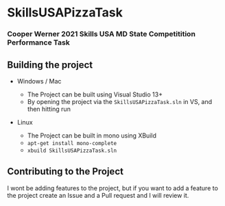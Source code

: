 # SkillsUSAPizzaTask
 
### Cooper Werner 2021 Skills USA MD State Competitition Performance Task

## Building the project

+ Windows / Mac
  + The Project can be built using Visual Studio 13+ 
  + By opening the project via the `SkillsUSAPizzaTask.sln` in VS, and then hitting run

+ Linux
  + The Project can be built in mono using XBuild
  + `apt-get install mono-complete`
  + `xbuild SkillsUSAPizzaTask.sln`

## Contributing to the Project

I wont be adding features to the project, but if you want to add a feature to the project create an Issue and a Pull request and I will review it.
